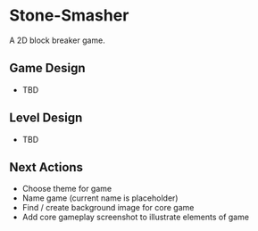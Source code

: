# Stone-Smasher
A 2D block breaker game.

## Game Design
- TBD

## Level Design
- TBD

## Next Actions
- Choose theme for game
- Name game (current name is placeholder)
- Find / create background image for core game
- Add core gameplay screenshot to illustrate elements of game
